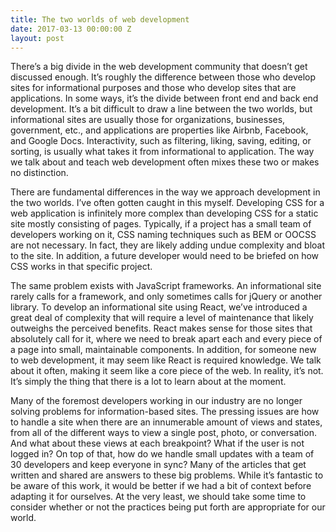 ```yaml
---
title: The two worlds of web development
date: 2017-03-13 00:00:00 Z
layout: post
---
```


There’s a big divide in the web development community that doesn’t get discussed enough. It’s roughly the difference between those who develop sites for informational purposes and those who develop sites that are applications. In some ways, it’s the divide between front end and back end development. It’s a bit difficult to draw a line between the two worlds, but informational sites are usually those for organizations, businesses, government, etc., and applications are properties like Airbnb, Facebook, and Google Docs. Interactivity, such as filtering, liking, saving, editing, or sorting, is usually what takes it from informational to application. The way we talk about and teach web development often mixes these two or makes no distinction.

There are fundamental differences in the way we approach development in the two worlds. I’ve often gotten caught in this myself. Developing CSS for a web application is infinitely more complex than developing CSS for a static site mostly consisting of pages. Typically, if a project has a small team of developers working on it, CSS naming techniques such as BEM or OOCSS are not necessary. In fact, they are likely adding undue complexity and bloat to the site. In addition, a future developer would need to be briefed on how CSS works in that specific project.

The same problem exists with JavaScript frameworks. An informational site rarely calls for a framework, and only sometimes calls for jQuery or another library. To develop an informational site using React, we’ve introduced a great deal of complexity that will require a level of maintenance that likely outweighs the perceived benefits. React makes sense for those sites that absolutely call for it, where we need to break apart each and every piece of a page into small, maintainable components. In addition, for someone new to web development, it may seem like React is required knowledge. We talk about it often, making it seem like a core piece of the web. In reality, it’s not. It’s simply the thing that there is a lot to learn about at the moment.

Many of the foremost developers working in our industry are no longer solving problems for information-based sites. The pressing issues are how to handle a site when there are an innumerable amount of views and states, from all of the different ways to view a single post, photo, or conversation. And what about these views at each breakpoint? What if the user is not logged in? On top of that, how do we handle small updates with a team of 30 developers and keep everyone in sync? Many of the articles that get written and shared are answers to these big problems. While it’s fantastic to be aware of this work, it would be better if we had a bit of context before adapting it for ourselves. At the very least, we should take some time to consider whether or not the practices being put forth are appropriate for our world.
